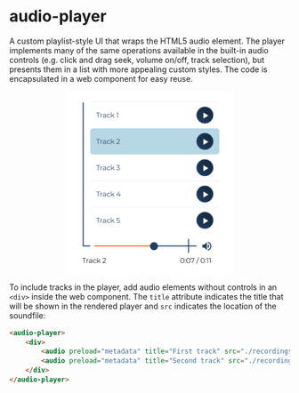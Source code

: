 # audio-player

A custom playlist-style UI that wraps the HTML5 audio element. The player implements many of the same operations available in the built-in audio controls (e.g. click and drag seek, volume on/off, track selection), but presents them in a list with more appealing custom styles. The code is encapsulated in a web component for easy reuse.

<p align="center">
    <img src="./images/player.png" width="300"/>
</p>


To include tracks in the player, add audio elements without controls in an ```<div>``` inside the web component. The ```title``` attribute indicates the title that will be shown in the rendered player and ```src``` indicates the location of the soundfile:

```html
<audio-player>
    <div>
        <audio preload="metadata" title="First track" src="./recordings/track01.wav"></audio>
        <audio preload="metadata" title="Second track" src="./recordings/track02.wav"></audio>
    </div>
</audio-player>
```

